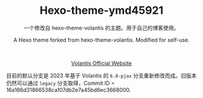 <h1 align="center">Hexo-theme-ymd45921</h1>

<p align="center">
  一个修改自 hexo-theme-volantis 的主题。用于自己的博客使用。
</p>
<p align="center">
  A Hexo theme forked from hexo-theme-volantis. Modified for self-use.
</p>
<br>

<p align="center">
  <a href="https://volantis.js.org">Volantis Official Website</a>
</p>

目前的默认分支是 2023 年基于 Volantis 的 `6.0-pjax` 分支重新修改而成。旧版本仍然可以通过 `legacy` 分支取得，Commit ID = 16a166d31866538ca107db2e7a45bd6ec3668000.

